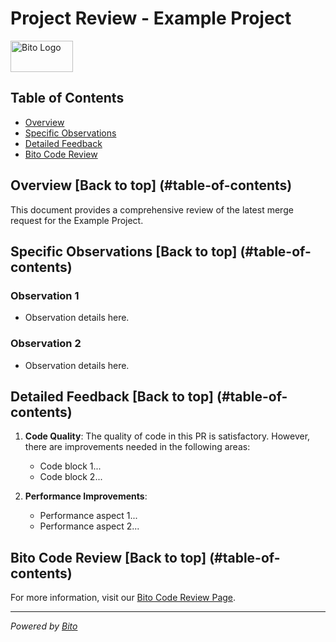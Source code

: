# Project Review - Example Project

<img src="https://url_to_bito_logo.svg" alt="Bito Logo" width="100" height="50">

## Table of Contents
- [Overview](#overview)
- [Specific Observations](#specific-observations)
- [Detailed Feedback](#detailed-feedback)
- [Bito Code Review](#bito-code-review)

## Overview [Back to top] (#table-of-contents)
This document provides a comprehensive review of the latest merge request for the Example Project.

## Specific Observations [Back to top] (#table-of-contents)
### Observation 1
- Observation details here.

### Observation 2
- Observation details here.

## Detailed Feedback [Back to top] (#table-of-contents)
1. **Code Quality**: The quality of code in this PR is satisfactory. However, there are improvements needed in the following areas:
   - Code block 1...
   - Code block 2...

2. **Performance Improvements**:
   - Performance aspect 1...
   - Performance aspect 2...

## Bito Code Review [Back to top] (#table-of-contents)
For more information, visit our [Bito Code Review Page](https://bito.example.com).

---

*Powered by [Bito](https://bito.ai/wp-content/uploads/2023/10/Logo-Bito-Black-cropped.svg)*
